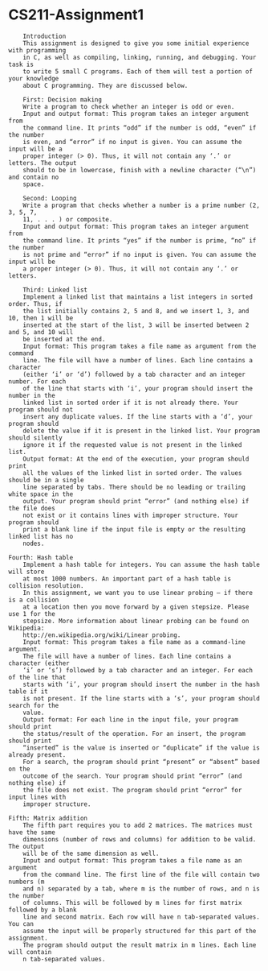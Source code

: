 # CS211-Assignment1
        Introduction
        This assignment is designed to give you some initial experience with programming
        in C, as well as compiling, linking, running, and debugging. Your task is
        to write 5 small C programs. Each of them will test a portion of your knowledge
        about C programming. They are discussed below.
     
        First: Decision making
        Write a program to check whether an integer is odd or even.
        Input and output format: This program takes an integer argument from
        the command line. It prints “odd” if the number is odd, “even” if the number
        is even, and “error” if no input is given. You can assume the input will be a
        proper integer (> 0). Thus, it will not contain any ‘.’ or letters. The output
        should to be in lowercase, finish with a newline character (“\n”) and contain no
        space.
	
        Second: Looping
        Write a program that checks whether a number is a prime number (2, 3, 5, 7,
        11, . . . ) or composite.
        Input and output format: This program takes an integer argument from
        the command line. It prints “yes” if the number is prime, “no” if the number
        is not prime and “error” if no input is given. You can assume the input will be
        a proper integer (> 0). Thus, it will not contain any ‘.’ or letters.
        
        Third: Linked list
        Implement a linked list that maintains a list integers in sorted order. Thus, if
        the list initially contains 2, 5 and 8, and we insert 1, 3, and 10, then 1 will be
        inserted at the start of the list, 3 will be inserted between 2 and 5, and 10 will
        be inserted at the end.
        Input format: This program takes a file name as argument from the command
        line. The file will have a number of lines. Each line contains a character
        (either ‘i’ or ‘d’) followed by a tab character and an integer number. For each
        of the line that starts with ‘i’, your program should insert the number in the
        linked list in sorted order if it is not already there. Your program should not
        insert any duplicate values. If the line starts with a ‘d’, your program should
        delete the value if it is present in the linked list. Your program should silently
        ignore it if the requested value is not present in the linked list.
        Output format: At the end of the execution, your program should print
        all the values of the linked list in sorted order. The values should be in a single
        line separated by tabs. There should be no leading or trailing white space in the
        output. Your program should print “error” (and nothing else) if the file does
        not exist or it contains lines with improper structure. Your program should
        print a blank line if the input file is empty or the resulting linked list has no
        nodes.
        
	Fourth: Hash table
        Implement a hash table for integers. You can assume the hash table will store
        at most 1000 numbers. An important part of a hash table is collision resolution.
        In this assignment, we want you to use linear probing – if there is a collision
        at a location then you move forward by a given stepsize. Please use 1 for the
        stepsize. More information about linear probing can be found on Wikipedia:
        http://en.wikipedia.org/wiki/Linear probing.
        Input format: This program takes a file name as a command-line argument.
        The file will have a number of lines. Each line contains a character (either
        ‘i’ or ‘s’) followed by a tab character and an integer. For each of the line that
        starts with ‘i’, your program should insert the number in the hash table if it
        is not present. If the line starts with a ‘s’, your program should search for the
        value.
        Output format: For each line in the input file, your program should print
        the status/result of the operation. For an insert, the program should print
        “inserted” is the value is inserted or “duplicate” if the value is already present.
        For a search, the program should print “present” or “absent” based on the
        outcome of the search. Your program should print “error” (and nothing else) if
        the file does not exist. The program should print “error” for input lines with
        improper structure.
        
	Fifth: Matrix addition
        The fifth part requires you to add 2 matrices. The matrices must have the same
        dimensions (number of rows and columns) for addition to be valid. The output
        will be of the same dimension as well.
        Input and output format: This program takes a file name as an argument
        from the command line. The first line of the file will contain two numbers (m
        and n) separated by a tab, where m is the number of rows, and n is the number
        of columns. This will be followed by m lines for first matrix followed by a blank
        line and second matrix. Each row will have n tab-separated values. You can
        assume the input will be properly structured for this part of the assignment.
        The program should output the result matrix in m lines. Each line will contain
        n tab-separated values.
